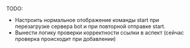 TODO:
-   Настроить нормальное отображение команды start при перезагрузке сервера bot
и при повторной отправке start.
- Вынести логику проверки корректности ссылки в аспект
  (сейчас проверка происходит при добавлении)